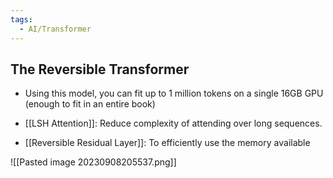 ```yaml
---
tags:
  - AI/Transformer
---
```


## The Reversible Transformer

- Using this model, you can fit up to 1 million tokens on a single 16GB GPU (enough to fit in an entire book)

- [[LSH Attention]]: Reduce complexity of attending over long sequences.
- [[Reversible Residual Layer]]: To efficiently use the memory available



![[Pasted image 20230908205537.png]]



